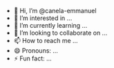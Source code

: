 - 👋 Hi, I’m @canela-emmanuel
- 👀 I’m interested in ...
- 🌱 I’m currently learning ...
- 💞️ I’m looking to collaborate on ...
- 📫 How to reach me ...
- 😄 Pronouns: ...
- ⚡ Fun fact: ...

<!---
canela-emmanuel/canela-emmanuel is a ✨ special ✨ repository because its `README.md` (this file) appears on your GitHub profile.
You can click the Preview link to take a look at your changes.
--->
